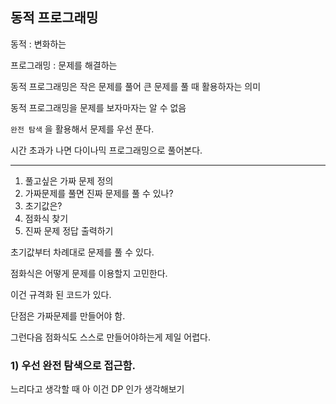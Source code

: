 ## 동적 프로그래밍

동적 : 변화하는

프로그래밍 : 문제를 해결하는



동적 프로그래밍은 작은 문제를 풀어 큰 문제를 풀 때 활용하자는 의미



동적 프로그래밍을 문제를 보자마자는 알 수 없음

`완전 탐색` 을 활용해서 문제를 우선 푼다.

시간 초과가 나면 다이나믹 프로그래밍으로 풀어본다.



---

1. 풀고싶은 가짜 문제 정의
2. 가짜문제를 풀면 진짜 문제를 풀 수 있나?
3. 초기값은?
4. 점화식 찾기
5. 진짜 문제 정답 출력하기



초기값부터 차례대로 문제를 풀 수 있다.

점화식은 어떻게 문제를 이용할지 고민한다.

이건 규격화 된 코드가 있다.

단점은 가짜문제를 만들어야 함.

그런다음 점화식도 스스로 만들어야하는게 제일 어렵다.



### 1) 우선 완전 탐색으로 접근함.

느리다고 생각할 때 아 이건 DP 인가 생각해보기

